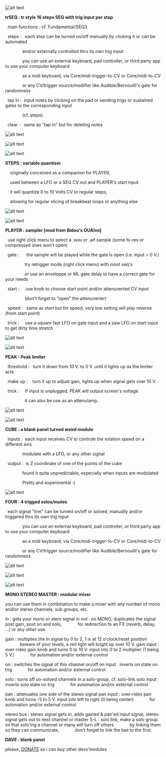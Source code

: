 ![alt text](/cf.png)


**trSEQ : tr style 16 steps SEQ with trig input per step**

  main functions : cf. Fundamental/SEQ3
  
  steps :   each step can be turned on/off manually by clicking it or can be automated
  
              and/or externally controlled thru its own trig input
            
              you can use an external keyboard, pad controller, or third party app to use your computer keyboard
            
              as a midi keyboard, via Core/midi-trigger-to-CV or Core/midi-to-CV
            
              or any CV/trigger source/modifier like Audible/Bernouilli's gate for randomness
            
  tap in :  input notes by clicking on the pad or sending trigs or sustained gates to the corresponding input
  
              (cf. steps)
            
  clear :   same as "tap in" but for deleting notes
  
![alt text](/screens/trseq1.png)

![alt text](/screens/trseq2.png)

![alt text](/screens/trseq3.png)





**STEPS : variable quantiser**

    originally conceived as a companion for PLAYER,
  
    used between a LFO or a SEQ CV out and PLAYER's start input
  
    it will quantize 0 to 10 Volts CV to regular steps,
  
    allowing for regular slicing of breakbeat loops or anything else
  
![alt text](/screens/steps1.png)

![alt text](/screens/steps2.png)





**PLAYER : sampler [mod from Bidoo's OUAIve]**
  
  use right click menu to select a .wav or .aif sample (some hi-res or compressed ones won't open)
  
  gate :      the sample will be played while the gate is open (i.e. input > 0 V.)
  
                try retrigger mode (right click menu) with most seq's
              
                or use an enveloppe or ML gate delay to have a correct gate for your needs
              
  start :     use knob to choose start point and/or attenuverted CV input 
  
                (don't forget to "open" the attenuverter)
              
  speed :   same as start but for speed, very low setting will play reverse (from start point)
  
  trick :     use a square fast LFO on gate input and a saw LFO on start input to get dirty time stretch
  
![alt text](/screens/player1.png)

![alt text](/screens/player2.png)





**PEAK : Peak limiter**

  threshold :   turn it down from 10 V. to 0 V. until it lights up as the limiter acts
  
  make up :     turn it up to adjust gain, lights up when signal gets over 10 V.
  
  
  trick :     if input is unplugged, PEAK will output screen's voltage
  
                it can also be use as an attenu/amp.
              
![alt text](/screens/peak1.png)

![alt text](/screens/peak2.png)

  
  
  

**CUBE : a blank panel turned weird module**

  inputs :  each input receives CV to controle the rotation speed on a different axis
  
              modulate with a LFO, or any other signal
            
  output :  is Z coordinate of one of the points of the cube
  
              found it quite unpredictable, especially when inputs are modulated
            
              Pretty and experimental :)
            
![alt text](/screens/cube1.png)

     

**FOUR : 4 trigged solos/mutes**

  each signal "line" can be turned on/off or soloed, manually and/or triggered thru its own trig input
  
              you can use an external keyboard, pad controller, or third party app to use your computer keyboard
            
              as a midi keyboard, via Core/midi-trigger-to-CV or Core/midi-to-CV
            
              or any CV/trigger source/modifier like Audible/Bernouilli's gate for randomness
            
![alt text](/screens/four1.png)

![alt text](/screens/four2.png)

![alt text](/screens/four3.png)





**MONO STEREO MASTER : modular mixer**

  you can use them in combination to make a mixer with any number of mono and/or stereo channels, sub groups, etc.
  
  in :        gets your mono or stero signal in
  out :       on MONO, duplicates the signal post gain, post on and solo, 
              for redirection to an FX (reverb, delay, ...) or any other use
              
  gain :      multiplies the in signal by 0 to 2, 1 is at 12 o'clock/reset position
              beware of your levels, a red light will bright up over 10 V.
  gain input : over-rides gain knob and turns 0 to 10 V. input into 0 to 2 multiplier (1 being 5 V.) 
              for automation and/or external control
              
  on :        switches the signal of this channel on/off
  on input :  inverts on state on trig
              for automation and/or external control
              
  solo :      turns off un-soloed channels in a solo-group, cf. solo-link
  solo input : inverts solo state on trig
              for automation and/or external control
              
  pan :       attenuates one side of the stereo signal
  pan input : over-rides pan knob and turns -5 to 5 V. input into left to right (0 being center)
              for automation and/or external control
  
  stereo bus : stereo signal gets in, adds gained & pan'ed input signal, stereo signal gets out to next channel or master
  S-L :       solo link, make a solo group so that solo'ing a channel or many will turn off others 
              by linking them so they can communicate, 
              don't forget to link the last to the first.
  
  






**DAVE : blank panel**


please, [DONATE](https://www.paypal.com/cgi-bin/webscr?cmd=_s-xclick&hosted_button_id=3CSNFE349G99Q) so i can buy other devs'modules
